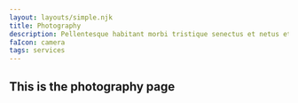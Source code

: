 ```yaml
---
layout: layouts/simple.njk
title: Photography
description: Pellentesque habitant morbi tristique senectus et netus etmalesuada fames.
faIcon: camera
tags: services
---
```


## This is the photography page
